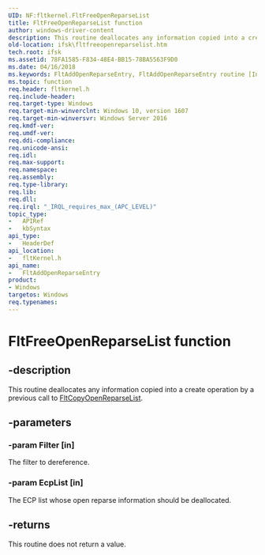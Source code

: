 ```yaml
---
UID: NF:fltkernel.FltFreeOpenReparseList
title: FltFreeOpenReparseList function
author: windows-driver-content
description: This routine deallocates any information copied into a create operation by a previous call to FltCopyOpenReparseList.
old-location: ifsk\fltfreeopenreparselist.htm
tech.root: ifsk
ms.assetid: 78FA1585-F834-48E4-BB15-78BA5563F9D0
ms.date: 04/16/2018
ms.keywords: FltAddOpenReparseEntry, FltAddOpenReparseEntry routine [Installable File System Drivers], FltFreeOpenReparseList, fltkernel/FltAddOpenReparseEntry, ifsk.fltfreeopenreparselist
ms.topic: function
req.header: fltkernel.h
req.include-header: 
req.target-type: Windows
req.target-min-winverclnt: Windows 10, version 1607
req.target-min-winversvr: Windows Server 2016
req.kmdf-ver: 
req.umdf-ver: 
req.ddi-compliance: 
req.unicode-ansi: 
req.idl: 
req.max-support: 
req.namespace: 
req.assembly: 
req.type-library: 
req.lib: 
req.dll: 
req.irql: "_IRQL_requires_max_(APC_LEVEL)"
topic_type:
-	APIRef
-	kbSyntax
api_type:
-	HeaderDef
api_location:
-	fltKernel.h
api_name:
-	FltAddOpenReparseEntry
product:
- Windows
targetos: Windows
req.typenames: 
---
```


# FltFreeOpenReparseList function


## -description


This routine deallocates any information copied into a create operation by
    a previous call to <a href="https://msdn.microsoft.com/library/windows/hardware/mt734258">FltCopyOpenReparseList</a>.  


## -parameters




### -param Filter [in]

The filter to dereference.


### -param EcpList [in]

The ECP list whose open reparse information should
                       be deallocated.


## -returns



This routine does not return a value.



